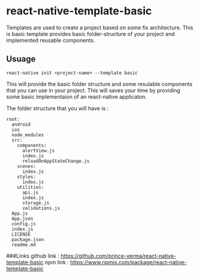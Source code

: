 # react-native-template-basic

Templates are used to create a project based on some fix architecture.
This is basic template provides basic folder-structure of your project and implemented reusable components.

## Usuage
```
react-native init <project-name> --template basic
``` 

This will provide the basic folder structure and some resulable components that you can use in your project.
This will saves your time by providing some basic implementaion of an react-native applicaton.

The folder structure that you will have is :
```
root:
  android
  ios
  node_modules
  src:
    components:
      alertView.js
      index.js
      reloadOnAppStateChange.js
    scenes:
      index.js
    styles:
      index.js
    utilities:
      api.js
      index.js
      storage.js
      validations.js
  App.js
  App.json
  config.js
  index.js
  LICENSE
  package.json
  readme.md
```

###Links
github link : https://github.com/prince-verma/react-native-template-basic
npm link : https://www.npmjs.com/package/react-native-template-basic